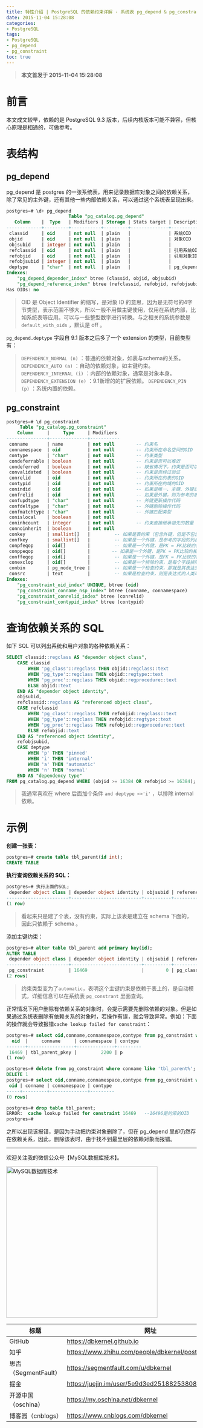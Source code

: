 ```yaml
---
title: 特性介绍 | PostgreSQL 的依赖约束详解 - 系统表 pg_depend & pg_constraint
date: 2015-11-04 15:28:08
categories:
- PostgreSQL
tags:
- PostgreSQL
- pg_depend
- pg_constraint
toc: true
---
```


<!-- more -->

>**本文首发于 2015-11-04 15:28:08**

# 前言

本文成文较早，依赖的是 PostgreSQL 9.3 版本，后续内核版本可能不兼容，但核心原理是相通的，可做参考。

# 表结构

## pg_depend

pg_depend 是 postgres 的一张系统表，用来记录数据库对象之间的依赖关系，除了常见的主外键，还有其他一些内部依赖关系，可以通过这个系统表呈现出来。

```sql
postgres=# \d+ pg_depend
                       Table "pg_catalog.pg_depend"
   Column    |  Type   | Modifiers | Storage | Stats target | Description
-------------+---------+-----------+---------+--------------+-------------
 classid     | oid     | not null  | plain   |              | 系统OID
 objid       | oid     | not null  | plain   |              | 对象OID
 objsubid    | integer | not null  | plain   |              |
 refclassid  | oid     | not null  | plain   |              | 引用系统OID
 refobjid    | oid     | not null  | plain   |              | 引用对象ID
 refobjsubid | integer | not null  | plain   |              |
 deptype     | "char"  | not null  | plain   |              | pg_depend类型
Indexes:
    "pg_depend_depender_index" btree (classid, objid, objsubid)
    "pg_depend_reference_index" btree (refclassid, refobjid, refobjsubid)
Has OIDs: no
```
>OID 是 Object Identifier 的缩写，是对象 ID 的意思，因为是无符号的4字节类型，表示范围不够大，所以一般不用做主键使用，仅用在系统内部，比如系统表等应用。可以与一些整型数字进行转换。与之相关的系统参数是 `default_with_oids` ，默认是 off 。

`pg_depend.deptype` 字段自 9.1 版本之后多了一个 extension 的类型，目前类型有：

>`DEPENDENCY_NORMAL (n)` ：普通的依赖对象，如表与schema的关系。
>`DEPENDENCY_AUTO (a)` ：自动的依赖对象，如主键约束。
>`DEPENDENCY_INTERNAL (i)` ：内部的依赖对象，通常是对象本身。
>`DEPENDENCY_EXTENSION (e)` ：9.1新增的的扩展依赖。
>`DEPENDENCY_PIN (p)` ：系统内置的依赖。


## pg_constraint

```sql
postgres=# \d pg_constraint
     Table "pg_catalog.pg_constraint"
    Column     |     Type     | Modifiers
---------------+--------------+-----------
 conname       | name         | not null        -- 约束名
 connamespace  | oid          | not null        -- 约束所在命名空间的OID
 contype       | "char"       | not null        -- 约束类型
 condeferrable | boolean      | not null        -- 约束是否可以推迟
 condeferred   | boolean      | not null        -- 缺省情况下，约束是否可以推迟
 convalidated  | boolean      | not null        -- 约束是否经过验证
 conrelid      | oid          | not null        -- 约束所在的表的OID
 contypid      | oid          | not null        -- 约束所在的域的OID
 conindid      | oid          | not null        -- 如果是唯一、主键、外键或排除约束，则为支持这个约束的索引；否则为0
 confrelid     | oid          | not null        -- 如果是外键，则为参考的表；否则为 0
 confupdtype   | "char"       | not null        -- 外键更新操作代码
 confdeltype   | "char"       | not null        -- 外键删除操作代码
 confmatchtype | "char"       | not null        -- 外键匹配类型
 conislocal    | boolean      | not null
 coninhcount   | integer      | not null        -- 约束直接继承祖先的数量
 connoinherit  | boolean      | not null
 conkey        | smallint[]   |         -- 如果是表约束（包含外键，但是不包含约束触发器），则是约束字段的列表
 confkey       | smallint[]   |         -- 如果是一个外键，是参考的字段的列表
 conpfeqop     | oid[]        |         -- 如果是一个外键，是PK = FK比较的相等操作符的列表
 conppeqop     | oid[]        |        -- 如果是一个外键，是PK = PK比较的相等操作符的列表
 conffeqop     | oid[]        |         -- 如果是一个外键，是FK = FK比较的相等操作符的列表
 conexclop     | oid[]        |         -- 如果是一个排除约束，是每个字段排除操作符的列表
 conbin        | pg_node_tree |         -- 如果是一个检查约束，那就是其表达式的内部形式
 consrc        | text         |         -- 如果是检查约束，则是表达式的人类可读形式
Indexes:
    "pg_constraint_oid_index" UNIQUE, btree (oid)
    "pg_constraint_conname_nsp_index" btree (conname, connamespace)
    "pg_constraint_conrelid_index" btree (conrelid)
    "pg_constraint_contypid_index" btree (contypid)
```

# 查询依赖关系的 SQL

如下 SQL 可以列出系统和用户对象的各种依赖关系：

```sql
SELECT classid::regclass AS "depender object class",
    CASE classid
        WHEN 'pg_class'::regclass THEN objid::regclass::text
        WHEN 'pg_type'::regclass THEN objid::regtype::text
        WHEN 'pg_proc'::regclass THEN objid::regprocedure::text
        ELSE objid::text
    END AS "depender object identity",
    objsubid,
    refclassid::regclass AS "referenced object class",
    CASE refclassid
        WHEN 'pg_class'::regclass THEN refobjid::regclass::text
        WHEN 'pg_type'::regclass THEN refobjid::regtype::text
        WHEN 'pg_proc'::regclass THEN refobjid::regprocedure::text
        ELSE refobjid::text
    END AS "referenced object identity",
    refobjsubid,
    CASE deptype
        WHEN 'p' THEN 'pinned'
        WHEN 'i' THEN 'internal'
        WHEN 'a' THEN 'automatic'
        WHEN 'n' THEN 'normal'
    END AS "dependency type"
FROM pg_catalog.pg_depend WHERE (objid >= 16384 OR refobjid >= 16384);
```
>我通常喜欢在 where 后面加个条件 `and deptype <>'i'` ，以排除 internal 依赖。


# 示例

**创建一张表：**
```sql
postgres=# create table tbl_parent(id int);
CREATE TABLE
```

**执行查询依赖关系的 SQL：**
```sql
postgres=# 执行上面的SQL;
 depender object class | depender object identity | objsubid | referenced object class | referenced object identity | refobjsubid | dependency type
-----------------------+--------------------------+----------+-------------------------+------------- pg_class              | tbl_parent               |        0 | pg_namespace            | 2200                       |           0 | normal
(1 row)
```
>看起来只是建了个表，没有约束，实际上该表是建立在 schema 下面的，因此只依赖于 schema 。

添加主键约束：
```sql
postgres=# alter table tbl_parent add primary key(id);
ALTER TABLE
 depender object class | depender object identity | objsubid | referenced object class | referenced object identity | refobjsubid | dependency type
-----------------------+--------------------------+----------+-------------------------+------- pg_class              | tbl_parent               |        0 | pg_namespace            | 2200                       |           0 | normal
 pg_constraint         | 16469                    |        0 | pg_class                | tbl_parent                 |           1 | automatic
(2 rows)
```
>约束类型变为了`automatic`，表明这个主键约束是依赖于表上的，是自动模式，详细信息可以在系统表 `pg_constrant` 里面查询。

正常情况下用户删除有依赖关系的对象时，会提示需要先删除依赖的对象。但是如果通过系统表删除有依赖关系的对象时，若操作有误，就会导致异常。例如：下面的操作就会导致报错`cache lookup failed for constraint`：
```sql
postgres=# select oid,conname,connamespace,contype from pg_constraint where conname like 'tbl_parent%';
  oid  |     conname     | connamespace | contype
-------+-----------------+--------------+---------
 16469 | tbl_parent_pkey |         2200 | p
(1 row)

postgres=# delete from pg_constraint where conname like 'tbl_parent%';
DELETE 1
postgres=# select oid,conname,connamespace,contype from pg_constraint where conname like 'tbl_parent%';
 oid | conname | connamespace | contype
-----+---------+--------------+---------
(0 rows)

postgres=# drop table tbl_parent;
ERROR:  cache lookup failed for constraint 16469   --16496是约束的OID
postgres=#
```

之所以出现该报错，是因为手动把约束对象删除了，但在 pg_depend 里却仍然存在依赖关系，因此，删除该表时，由于找不到最里层的依赖对象而报错。

----

欢迎关注我的微信公众号【MySQL数据库技术】。

<img src="https://dbkernel-1306518848.cos.ap-beijing.myqcloud.com/wechat/my-wechat-official-account.png" width="400" height="400" alt="MySQL数据库技术" align="center"/>


| 标题                 | 网址                                                  |
| -------------------- | ----------------------------------------------------- |
| GitHub               | https://dbkernel.github.io                            |
| 知乎                 | https://www.zhihu.com/people/dbkernel/posts           |
| 思否（SegmentFault） | https://segmentfault.com/u/dbkernel                   |
| 掘金                 | https://juejin.im/user/5e9d3ed251882538083fed1f/posts |
| 开源中国（oschina）  | https://my.oschina.net/dbkernel                       |
| 博客园（cnblogs）    | https://www.cnblogs.com/dbkernel                      |

